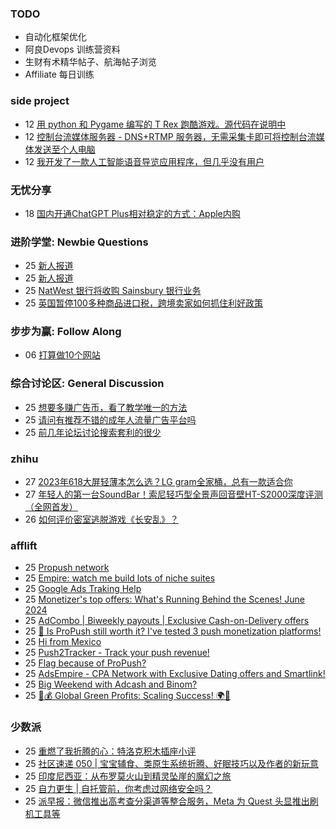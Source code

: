 ### TODO
-  自动化框架优化
-  阿良Devops 训练营资料
-  生财有术精华帖子、航海帖子浏览
-  Affiliate 每日训练

### side project
<!-- sideproject:START -->
-  12 [用 python 和 Pygame 编写的 T Rex 跑酷游戏。源代码在说明中](https://www.youtube.com/watch?v=pZySIXSelCA)
-  12 [控制台流媒体服务器 - DNS+RTMP 服务器，无需采集卡即可将控制台流媒体发送至个人电脑](https://github.com/Aioros/console-streaming-server)
-  12 [我开发了一款人工智能语音导览应用程序，但几乎没有用户](https://www.reddit.com/r/SideProject/comments/18gpp0e/ive_built_an_ai_audio_tour_app_but_have_almost_no/)<!-- sideproject:END -->


### 无忧分享
<!-- ruyo:START -->
-  18 [国内开通ChatGPT Plus相对稳定的方式：Apple内购](https://51.ruyo.net/18681.html)<!-- ruyo:END -->

### 进阶学堂: Newbie Questions
<!-- advertcn1:START -->
-  25 [新人报道](https://www.advertcn.com/thread-115496-1-1.html)
-  25 [新人报道](https://www.advertcn.com/thread-115491-1-1.html)
-  25 [NatWest 银行将收购 Sainsbury 银行业务](https://www.advertcn.com/thread-115489-1-1.html)
-  25 [英国暂停100多种商品进口税，跨境卖家如何抓住利好政策](https://www.advertcn.com/thread-115488-1-1.html)<!-- advertcn1:END -->

### 步步为赢: Follow Along
<!-- advertcn2:START -->
-  06 [打算做10个网站](https://www.advertcn.com/thread-115247-1-1.html)<!-- advertcn2:END -->

### 综合讨论区: General Discussion
<!-- advertcn3:START -->
-  25 [想要多赚广告币，看了教学唯一的方法](https://www.advertcn.com/thread-115493-1-1.html)
-  25 [请问有推荐不错的成年人流量广告平台吗](https://www.advertcn.com/thread-115492-1-1.html)
-  25 [前几年论坛讨论搜索套利的很少](https://www.advertcn.com/thread-115484-1-1.html)<!-- advertcn3:END -->


### zhihu
<!-- zhihu:START -->
-  27 [2023年618大屏轻薄本怎么选？LG gram全家桶，总有一款适合你](http://zhuanlan.zhihu.com/p/632641888?utm_campaign=rss&utm_medium=rss&utm_source=rss&utm_content=title)
-  27 [年轻人的第一台SoundBar！索尼轻巧型全景声回音壁HT-S2000深度评测（全网首发）](http://zhuanlan.zhihu.com/p/630990296?utm_campaign=rss&utm_medium=rss&utm_source=rss&utm_content=title)
-  26 [如何评价密室逃脱游戏《长安乱》？](http://www.zhihu.com/question/563950552/answer/3045961312?utm_campaign=rss&utm_medium=rss&utm_source=rss&utm_content=title)<!-- zhihu:END -->

### afflift
<!-- afflift:START -->
-  25 [Propush network](https://afflift.com/f/threads/propush-network.13345/)
-  25 [Empire: watch me build lots of niche suites](https://afflift.com/f/threads/empire-watch-me-build-lots-of-niche-suites.13342/)
-  25 [Google Ads Traking Help](https://afflift.com/f/threads/google-ads-traking-help.13344/)
-  25 [Monetizer&#39;s top offers: What&#39;s Running Behind the Scenes! June 2024](https://afflift.com/f/threads/monetizers-top-offers-whats-running-behind-the-scenes-june-2024.13349/)
-  25 [AdCombo | Biweekly payouts | Exclusive Cash-on-Delivery offers](https://afflift.com/f/threads/adcombo-biweekly-payouts-exclusive-cash-on-delivery-offers.3509/)
-  25 [🔔 Is ProPush still worth it? I&#39;ve tested 3 push monetization platforms!](https://afflift.com/f/threads/%F0%9F%94%94-is-propush-still-worth-it-ive-tested-3-push-monetization-platforms.12275/)
-  25 [Hi from Mexico](https://afflift.com/f/threads/hi-from-mexico.13341/)
-  25 [Push2Tracker - Track your push revenue!](https://afflift.com/f/threads/push2tracker-track-your-push-revenue.13278/)
-  25 [Flag because of ProPush?](https://afflift.com/f/threads/flag-because-of-propush.13312/)
-  25 [AdsEmpire - CPA Network with Exclusive Dating offers and Smartlink!](https://afflift.com/f/threads/adsempire-cpa-network-with-exclusive-dating-offers-and-smartlink.6820/)
-  25 [Big Weekend with Adcash and Binom?](https://afflift.com/f/threads/big-weekend-with-adcash-and-binom.13318/)
-  25 [🌿💰 Global Green Profits: Scaling Success! 🌍🚀](https://afflift.com/f/threads/%F0%9F%8C%BF%F0%9F%92%B0-global-green-profits-scaling-success-%F0%9F%8C%8D%F0%9F%9A%80.13167/)<!-- afflift:END -->

### 少数派
<!-- sspai:START -->
-  25 [重燃了我折腾的心：特洛克积木插座小评](https://sspai.com/post/89830)
-  25 [社区速递 050 | 宝宝辅食、类原生系统折腾、好眠技巧以及作者的新玩意](https://sspai.com/post/89919)
-  25 [印度尼西亚：从布罗莫火山到精灵坠崖的魔幻之旅](https://sspai.com/post/89105)
-  25 [自力更生 | 自托管前，你考虑过网络安全吗？](https://sspai.com/post/89837)
-  25 [派早报：微信推出高考查分渠道等整合服务，Meta 为 Quest 头显推出刷机工具等](https://sspai.com/post/89894)<!-- sspai:END -->
